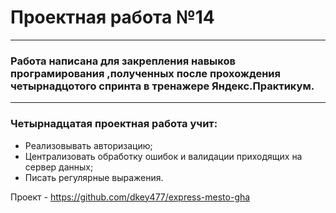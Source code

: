 
# Проектная работа №14
________________________________________________________________
### Работа написана для закрепления навыков програмирования ,полученных после прохождения четырнадцотого спринта в тренажере Яндекс.Практикум.
_______________________________________________________________
### Четырнадцатая проектная работа учит:
- Реализовывать авторизацию;
- Централизовать обработку ошибок и валидации приходящих на сервер данных;
- Писать регулярные выражения.

Проект - https://github.com/dkey477/express-mesto-gha

